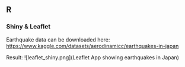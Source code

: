 ## R

### Shiny & Leaflet

Earthquake data can be downloaded here: https://www.kaggle.com/datasets/aerodinamicc/earthquakes-in-japan


Result:
![leaflet_shiny.png](Leaflet App showing earthquakes in Japan)
